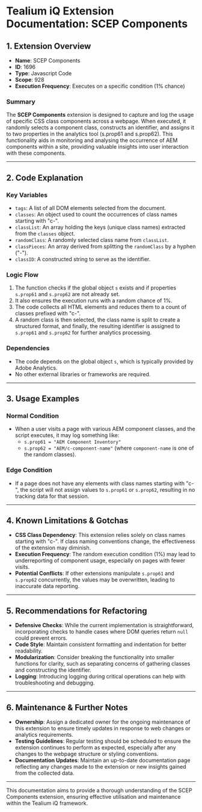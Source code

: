 # Tealium iQ Extension Documentation: SCEP Components

## 1. Extension Overview

- **Name**: SCEP Components
- **ID**: 1696
- **Type**: Javascript Code
- **Scope**: 928
- **Execution Frequency**: Executes on a specific condition (1% chance)

### Summary
The **SCEP Components** extension is designed to capture and log the usage of specific CSS class components across a webpage. When executed, it randomly selects a component class, constructs an identifier, and assigns it to two properties in the analytics tool (s.prop61 and s.prop62). This functionality aids in monitoring and analysing the occurrence of AEM components within a site, providing valuable insights into user interaction with these components.

---

## 2. Code Explanation

### Key Variables
- `tags`: A list of all DOM elements selected from the document.
- `classes`: An object used to count the occurrences of class names starting with "c-".
- `classList`: An array holding the keys (unique class names) extracted from the `classes` object.
- `randomClass`: A randomly selected class name from `classList`.
- `classPieces`: An array derived from splitting the `randomClass` by a hyphen ("-").
- `classID`: A constructed string to serve as the identifier.

### Logic Flow
1. The function checks if the global object `s` exists and if properties `s.prop61` and `s.prop62` are not already set.
2. It also ensures the execution runs with a random chance of 1%.
3. The code collects all HTML elements and reduces them to a count of classes prefixed with "c-".
4. A random class is then selected, the class name is split to create a structured format, and finally, the resulting identifier is assigned to `s.prop61` and `s.prop62` for further analytics processing.

### Dependencies
- The code depends on the global object `s`, which is typically provided by Adobe Analytics.
- No other external libraries or frameworks are required.

---

## 3. Usage Examples

### Normal Condition
- When a user visits a page with various AEM component classes, and the script executes, it may log something like:
  - `s.prop61 = "AEM Component Inventory"`
  - `s.prop62 = "AEM/c-component-name"` (where `component-name` is one of the random classes).

### Edge Condition
- If a page does not have any elements with class names starting with "c-", the script will not assign values to `s.prop61` or `s.prop62`, resulting in no tracking data for that session.

---

## 4. Known Limitations & Gotchas

- **CSS Class Dependency**: This extension relies solely on class names starting with "c-". If class naming conventions change, the effectiveness of the extension may diminish.
- **Execution Frequency**: The random execution condition (1%) may lead to underreporting of component usage, especially on pages with fewer visits.
- **Potential Conflicts**: If other extensions manipulate `s.prop61` and `s.prop62` concurrently, the values may be overwritten, leading to inaccurate data reporting.

---

## 5. Recommendations for Refactoring

- **Defensive Checks**: While the current implementation is straightforward, incorporating checks to handle cases where DOM queries return `null` could prevent errors.
- **Code Style**: Maintain consistent formatting and indentation for better readability.
- **Modularization**: Consider breaking the functionality into smaller functions for clarity, such as separating concerns of gathering classes and constructing the identifier.
- **Logging**: Introducing logging during critical operations can help with troubleshooting and debugging.

---

## 6. Maintenance & Further Notes

- **Ownership**: Assign a dedicated owner for the ongoing maintenance of this extension to ensure timely updates in response to web changes or analytics requirements.
- **Testing Guidelines**: Regular testing should be scheduled to ensure the extension continues to perform as expected, especially after any changes to the webpage structure or styling conventions.
- **Documentation Updates**: Maintain an up-to-date documentation page reflecting any changes made to the extension or new insights gained from the collected data.

---

This documentation aims to provide a thorough understanding of the SCEP Components extension, ensuring effective utilisation and maintenance within the Tealium iQ framework. 